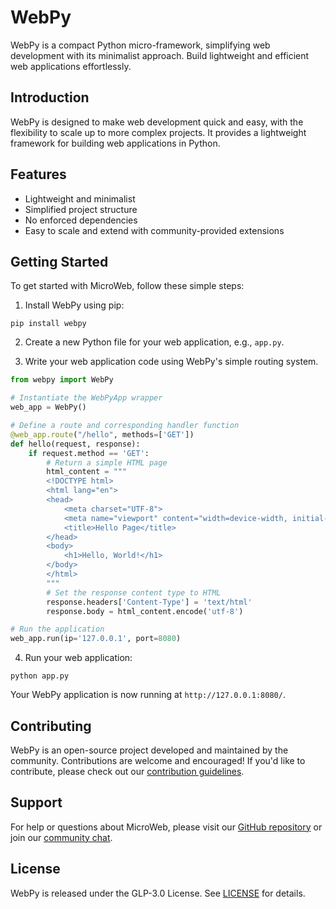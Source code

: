 # WebPy

WebPy is a compact Python micro-framework, simplifying web development with its minimalist approach. Build lightweight and efficient web applications effortlessly.

## Introduction

WebPy is designed to make web development quick and easy, with the flexibility to scale up to more complex projects. It provides a lightweight framework for building web applications in Python.

## Features

- Lightweight and minimalist
- Simplified project structure
- No enforced dependencies
- Easy to scale and extend with community-provided extensions

## Getting Started

To get started with MicroWeb, follow these simple steps:

1. Install WebPy using pip:

```
pip install webpy
```

2. Create a new Python file for your web application, e.g., `app.py`.

3. Write your web application code using WebPy's simple routing system.

```python
from webpy import WebPy

# Instantiate the WebPyApp wrapper
web_app = WebPy()

# Define a route and corresponding handler function
@web_app.route("/hello", methods=['GET'])
def hello(request, response):
    if request.method == 'GET':
        # Return a simple HTML page
        html_content = """
        <!DOCTYPE html>
        <html lang="en">
        <head>
            <meta charset="UTF-8">
            <meta name="viewport" content="width=device-width, initial-scale=1.0">
            <title>Hello Page</title>
        </head>
        <body>
            <h1>Hello, World!</h1>
        </body>
        </html>
        """
        # Set the response content type to HTML
        response.headers['Content-Type'] = 'text/html'
        response.body = html_content.encode('utf-8')

# Run the application
web_app.run(ip='127.0.0.1', port=8080)
```

4. Run your web application:

```
python app.py
```

Your WebPy application is now running at `http://127.0.0.1:8080/`.

## Contributing

WebPy is an open-source project developed and maintained by the community. Contributions are welcome and encouraged! If you'd like to contribute, please check out our [contribution guidelines](CONTRIBUTING.md).

## Support

For help or questions about MicroWeb, please visit our [GitHub repository](https://github.com/webpy/webpy) or join our [community chat](https://discord.gg/jU5tpK2jqf).

## License

WebPy is released under the GLP-3.0 License. See [LICENSE](LICENSE) for details.
